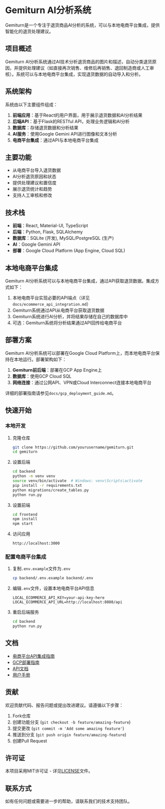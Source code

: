 # Gemiturn AI分析系统

Gemiturn是一个专注于退货商品AI分析的系统，可以与本地电商平台集成，提供智能化的退货处理建议。

## 项目概述

Gemiturn AI分析系统通过AI技术分析退货商品的图片和描述，自动分类退货原因，并提供处理建议（如直接再次销售、维修后再销售、退回制造商或人工审核）。系统可以与本地电商平台集成，实现退货数据的自动导入和分析。

## 系统架构

系统由以下主要组件组成：

1. **前端应用**：基于React的用户界面，用于展示退货数据和AI分析结果
2. **后端API**：基于Flask的RESTful API，处理业务逻辑和AI分析
3. **数据库**：存储退货数据和分析结果
4. **AI服务**：使用Google Gemini API进行图像和文本分析
5. **电商平台集成**：通过API与本地电商平台集成

## 主要功能

- 从电商平台导入退货数据
- AI分析退货原因和状态
- 提供处理建议和置信度
- 展示退货统计和趋势
- 支持人工审核和修改

## 技术栈

- **前端**：React, Material-UI, TypeScript
- **后端**：Python, Flask, SQLAlchemy
- **数据库**：SQLite (开发), MySQL/PostgreSQL (生产)
- **AI**：Google Gemini API
- **部署**：Google Cloud Platform (App Engine, Cloud SQL)

## 本地电商平台集成

Gemiturn AI分析系统可以与本地电商平台集成，通过API获取退货数据。集成方式如下：

1. 本地电商平台实现必要的API端点（详见`docs/ecommerce_api_integration.md`）
2. Gemiturn系统通过API从电商平台获取退货数据
3. Gemiturn系统进行AI分析，并将结果存储在自己的数据库中
4. 可选：Gemiturn系统将分析结果通过API回传给电商平台

## 部署方案

Gemiturn AI分析系统可以部署在Google Cloud Platform上，而本地电商平台保持在本地运行。部署架构如下：

1. **Gemiturn前后端**：部署在GCP App Engine上
2. **数据库**：使用GCP Cloud SQL
3. **网络连接**：通过公网API、VPN或Cloud Interconnect连接本地电商平台

详细的部署指南请参见`docs/gcp_deployment_guide.md`。

## 快速开始

### 本地开发

1. 克隆仓库
   ```bash
   git clone https://github.com/yourusername/gemiturn.git
   cd gemiturn
   ```

2. 设置后端
   ```bash
   cd backend
   python -m venv venv
   source venv/bin/activate  # Windows: venv\Scripts\activate
   pip install -r requirements.txt
   python migrations/create_tables.py
   python run.py
   ```

3. 设置前端
   ```bash
   cd frontend
   npm install
   npm start
   ```

4. 访问应用
   ```
   http://localhost:3000
   ```

### 配置电商平台集成

1. 复制`.env.example`文件为`.env`
   ```bash
   cp backend/.env.example backend/.env
   ```

2. 编辑`.env`文件，设置本地电商平台API信息
   ```
   LOCAL_ECOMMERCE_API_KEY=your-api-key-here
   LOCAL_ECOMMERCE_API_URL=http://localhost:8080/api
   ```

3. 重启后端服务
   ```bash
   cd backend
   python run.py
   ```

## 文档

- [电商平台API集成指南](docs/ecommerce_api_integration.md)
- [GCP部署指南](docs/gcp_deployment_guide.md)
- [API文档](docs/api_documentation.md)
- [用户手册](docs/user_manual.md)

## 贡献

欢迎贡献代码、报告问题或提出改进建议。请遵循以下步骤：

1. Fork仓库
2. 创建功能分支 (`git checkout -b feature/amazing-feature`)
3. 提交更改 (`git commit -m 'Add some amazing feature'`)
4. 推送到分支 (`git push origin feature/amazing-feature`)
5. 创建Pull Request

## 许可证

本项目采用MIT许可证 - 详见[LICENSE](LICENSE)文件。

## 联系方式

如有任何问题或需要进一步的帮助，请联系我们的技术支持团队。
